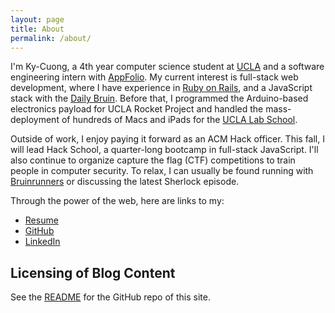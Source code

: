```yaml
---
layout: page
title: About
permalink: /about/
---
```


I'm Ky-Cuong, a 4th year computer science student at 
[UCLA](http://www.ucla.edu/) and a
software engineering intern with [AppFolio](http://www.appfolioinc.com/).
My current interest is full-stack web development, where I have experience in
[Ruby on Rails](http://rubyonrails.org/), and a JavaScript stack with 
the [Daily Bruin](http://dailybruin.com/). Before that, I
programmed the Arduino-based electronics payload for UCLA Rocket Project and
handled the mass-deployment of hundreds of Macs and iPads for the 
[UCLA Lab School](http://www.labschool.ucla.edu/).

Outside of work, I enjoy paying it forward as an ACM Hack officer. This fall, I will lead Hack School, a quarter-long bootcamp in full-stack JavaScript. I'll also continue to organize capture the flag (CTF) competitions to train people in computer security. To relax, I can usually be found running with
[Bruinrunners](https://www.facebook.com/Bruinrunners) or discussing 
the latest Sherlock episode.

Through the power of the web, here are links to my: 

* [Resume](/Ky-Cuong.pdf)
* [GitHub](https://github.com/KyCodeHuynh)
* [LinkedIn](https://www.linkedin.com/in/kycuong)


## Licensing of Blog Content

See the [README](https://github.com/KyCodeHuynh/kycodehuynh.github.io/blob/master/README.md) for the GitHub repo of this site.
